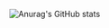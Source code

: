 ![Anurag's GitHub stats](https://github-readme-stats.vercel.app/api?username=razorplay01&show_icons=true&theme=radical)
